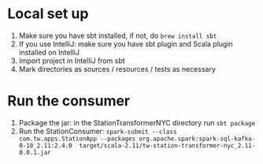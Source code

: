 # Local set up
  1. Make sure you have sbt installed, if not, do `brew install sbt`
  2. If you use IntelliJ: make sure you have sbt plugin and Scala plugin installed on IntelliJ
  3. Import project in IntelliJ from sbt
  4. Mark directories as sources / resources / tests as necessary

# Run the consumer
1. Package the jar: in the StationTransformerNYC directory run `sbt package`
2. Run the StationConsumer: `spark-submit --class com.tw.apps.StationApp --packages org.apache.spark:spark-sql-kafka-0-10_2.11:2.4.0  target/scala-2.11/tw-station-transformer-nyc_2.11-0.0.1.jar`